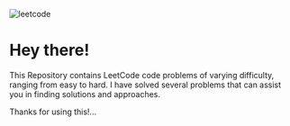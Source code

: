 ![leetcode](https://github.com/MohanKrishna-2003/Leetcode_With_Me/assets/112927860/f11c9f26-3773-490e-9a51-06779bdc7a74)

<h1>Hey there!</h1>
<p>This Repository contains LeetCode code problems of varying difficulty, ranging from easy to hard. I have solved several problems that can assist you in finding solutions and approaches.</p>
<p>Thanks for using this!...</p>
